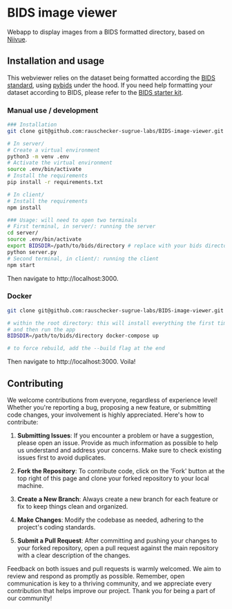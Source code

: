 # BIDS image viewer

Webapp to display images from a BIDS formatted directory, based on [Niivue](https://github.com/niivue/niivue).

## Installation and usage

This webviewer relies on the dataset being formatted according the [BIDS standard](https://bids.neuroimaging.io/), using [pybids](https://github.com/bids-standard/pybids) under the hood. If you need help formatting your dataset according to BIDS, please refer to the [BIDS starter kit](https://bids-standard.github.io/bids-starter-kit/).

### Manual use / development

```bash
### Installation
git clone git@github.com:rauschecker-sugrue-labs/BIDS-image-viewer.git

# In server/
# Create a virtual environment
python3 -m venv .env
# Activate the virtual environment
source .env/bin/activate
# Install the requirements
pip install -r requirements.txt

# In client/
# Install the requirements
npm install

### Usage: will need to open two terminals
# First terminal, in server/: running the server
cd server/
source .env/bin/activate
export BIDSDIR=/path/to/bids/directory # replace with your bids directory
python server.py
# Second terminal, in client/: running the client
npm start
```

Then navigate to http://localhost:3000.

### Docker

```bash
git clone git@github.com:rauschecker-sugrue-labs/BIDS-image-viewer.git

# within the root directory: this will install everything the first time,
# and then run the app
BIDSDIR=/path/to/bids/directory docker-compose up

# to force rebuild, add the --build flag at the end
```

Then navigate to http://localhost:3000. Voila!

## Contributing

We welcome contributions from everyone, regardless of experience level! Whether you're reporting a bug, proposing a new feature, or submitting code changes, your involvement is highly appreciated. Here's how to contribute:

1. **Submitting Issues**: If you encounter a problem or have a suggestion, please open an issue. Provide as much information as possible to help us understand and address your concerns. Make sure to check existing issues first to avoid duplicates.

2. **Fork the Repository**: To contribute code, click on the 'Fork' button at the top right of this page and clone your forked repository to your local machine.

3. **Create a New Branch**: Always create a new branch for each feature or fix to keep things clean and organized.

4. **Make Changes**: Modify the codebase as needed, adhering to the project's coding standards.

5. **Submit a Pull Request**: After committing and pushing your changes to your forked repository, open a pull request against the main repository with a clear description of the changes.

Feedback on both issues and pull requests is warmly welcomed. We aim to review and respond as promptly as possible. Remember, open communication is key to a thriving community, and we appreciate every contribution that helps improve our project. Thank you for being a part of our community!
